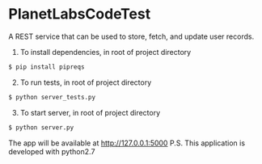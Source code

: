 # PlanetLabsCodeTest
A REST service that can be used to store, fetch, and update user records.

1. To install dependencies, in root of project directory
```bash
$ pip install pipreqs
```

2. To run tests, in root of project directory
``` bash
$ python server_tests.py
```
3. To start server, in root of project directory
```bash
$ python server.py
```

The app will be available at http://127.0.0.1:5000
P.S. This application is developed with python2.7
